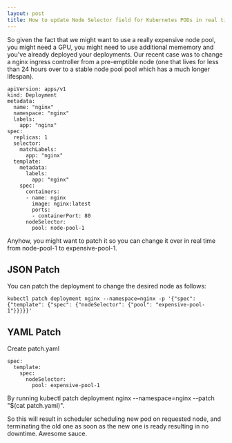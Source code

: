 ```yaml
---
layout: post
title: How to update Node Selector field for Kubernetes PODs in real time
---
```



So given the fact that we might want to use a really expensive node pool, you might need a GPU, you might need to use additional mememory and you've already deployed your deployments.  Our recent case was to change a nginx ingress controller from a pre-emptible node (one that lives for less than 24 hours over to a stable node pool pool which has a much longer lifespan). 


    apiVersion: apps/v1
    kind: Deployment
    metadata:
      name: "nginx"
      namespace: "nginx"
      labels:
        app: "nginx"
    spec:
      replicas: 1
      selector:
        matchLabels:
          app: "nginx"
      template:
        metadata:
          labels:
            app: "nginx"
        spec:
          containers:
          - name: nginx
            image: nginx:latest
            ports:
            - containerPort: 80
          nodeSelector:
            pool: node-pool-1
		
		


Anyhow, you might want to patch it so you can change it over in real time from node-pool-1 to expensive-pool-1.

## JSON Patch

You can patch the deployment to change the desired node as follows:

    kubectl patch deployment nginx --namespace=nginx -p '{"spec": {"template": {"spec": {"nodeSelector": {"pool": "expensive-pool-1"}}}}}'

## YAML Patch

Create patch.yaml

    spec:
      template:
        spec:
          nodeSelector:
            pool: expensive-pool-1
		
By running kubectl patch deployment nginx --namespace=nginx --patch "$(cat patch.yaml)".


So this will result in scheduler scheduling new pod on requested node, and terminating the old one as soon as the new one is ready resulting in no downtime.  Awesome sauce. 
